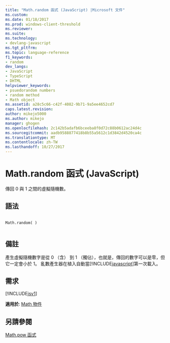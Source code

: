 ```yaml
---
title: "Math.random 函式 (JavaScript) |Microsoft 文件"
ms.custom: 
ms.date: 01/18/2017
ms.prod: windows-client-threshold
ms.reviewer: 
ms.suite: 
ms.technology:
- devlang-javascript
ms.tgt_pltfrm: 
ms.topic: language-reference
f1_keywords:
- random
dev_langs:
- JavaScript
- TypeScript
- DHTML
helpviewer_keywords:
- psuedorandom numbers
- random method
- Math object
ms.assetid: a28c5c66-c42f-4082-9b71-9a5ee4652cd7
caps.latest.revision: 
author: mikejo5000
ms.author: mikejo
manager: ghogen
ms.openlocfilehash: 2c142b5adafb6bceeba8f0d72c88b0612ac24d4c
ms.sourcegitcommit: aadb9588877418b8b55a5612c1d3842d4520ca4c
ms.translationtype: MT
ms.contentlocale: zh-TW
ms.lasthandoff: 10/27/2017
---
```

# <a name="mathrandom-function-javascript"></a>Math.random 函式 (JavaScript)
傳回 0 與 1 之間的虛擬隨機數。  
  
## <a name="syntax"></a>語法  
  
```  
  
Math.random( )  
  
```  
  
## <a name="remarks"></a>備註  
 產生虛擬隨機數字是從 0 （含） 到 1 （獨佔），也就是，傳回的數字可以是零，但它一定會小於 1。 亂數產生器在植入自動當[!INCLUDE[javascript](../../javascript/includes/javascript-md.md)]第一次載入。  
  
## <a name="requirements"></a>需求  
 [!INCLUDE[jsv1](../../javascript/misc/includes/jsv1-md.md)]  
  
 **適用於**: [Math 物件](../../javascript/reference/math-object-javascript.md)  
  
## <a name="see-also"></a>另請參閱  
 [Math.pow 函式](../../javascript/reference/math-pow-function-javascript.md)